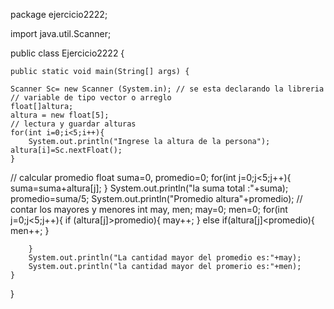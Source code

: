 package ejercicio2222;

import java.util.Scanner;

public class Ejercicio2222 {

    public static void main(String[] args) {
        
    Scanner Sc= new Scanner (System.in); // se esta declarando la libreria 
    // variable de tipo vector o arreglo 
    float[]altura;
    altura = new float[5];
    // lectura y guardar alturas
    for(int i=0;i<5;i++){
        System.out.println("Ingrese la altura de la persona");
    altura[i]=Sc.nextFloat();
    }
    
    
   // calcular promedio 
   float suma=0, promedio=0;
   for(int j=0;j<5;j++){
       suma=suma+altura[j];
   }
        System.out.println("la suma total :"+suma);
   promedio=suma/5;
        System.out.println("Promedio altura"+promedio);
        // contar los mayores y menores 
        int may, men;
        may=0;
        men=0;
        for(int j=0;j<5;j++){
            if (altura[j]>promedio){
            may++;
            } else if(altura[j]<promedio){
                men++;
            }
            
        }
        System.out.println("La cantidad mayor del promedio es:"+may);
        System.out.println("la cantidad mayor del promerio es:"+men);
    }
}
